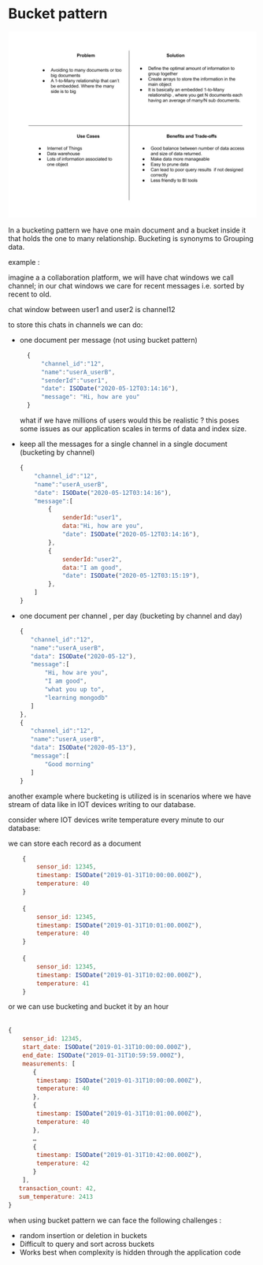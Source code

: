 # Bucket pattern

![bucket pattern matrix!](../../../resources/bucketpatternmatrix.jpg)

In a bucketing pattern we have one main document and a bucket inside it that holds the one to many relationship. Bucketing is synonyms to Grouping data.

example :

imagine a a collaboration platform, we will have chat windows we call channel; in our chat windows we care for recent messages i.e. sorted by recent to old.

chat window between user1 and user2 is channel12

to store this chats in channels we can do:

- one document per message (not using bucket pattern)

  ```js
    {
        "channel_id":"12",
        "name":"userA_userB",
        "senderId":"user1",
        "date": ISODate("2020-05-12T03:14:16"),
        "message": "Hi, how are you"
    }
  ```

  what if we have millions of users would this be realistic ? this poses some issues as our application scales in terms of data and index size.

- keep all the messages for a single channel in a single document (bucketing by channel)
  
    ```js
    {
        "channel_id":"12",
        "name":"userA_userB",
        "date": ISODate("2020-05-12T03:14:16"),
        "message":[
            {
                senderId:"user1",
                data:"Hi, how are you",
                "date": ISODate("2020-05-12T03:14:16"),
            },
            {
                senderId:"user2",
                data:"I am good",
                "date": ISODate("2020-05-12T03:15:19"),
            },
        ]
    }
  ```

- one document per channel , per day (bucketing by channel and day)

     ```js
    {
        "channel_id":"12",
        "name":"userA_userB",
        "data": ISODate("2020-05-12"),
        "message":[
            "Hi, how are you",
            "I am good",
            "what you up to",
            "learning mongodb"
        ]
    },
    {
        "channel_id":"12",
        "name":"userA_userB",
        "data": ISODate("2020-05-13"),
        "message":[
            "Good morning"
        ]
    }
  ```

another example where bucketing is utilized is in scenarios where we have stream of data like in IOT devices writing to our database.

consider where IOT devices write temperature every minute to our database:

we can store each record as a document

```js
    {
        sensor_id: 12345,
        timestamp: ISODate("2019-01-31T10:00:00.000Z"),
        temperature: 40
    }

    {
        sensor_id: 12345,
        timestamp: ISODate("2019-01-31T10:01:00.000Z"),
        temperature: 40
    }

    {
        sensor_id: 12345,
        timestamp: ISODate("2019-01-31T10:02:00.000Z"),
        temperature: 41
    }
```

or we can use bucketing and bucket it by an hour

```js

{
    sensor_id: 12345,
    start_date: ISODate("2019-01-31T10:00:00.000Z"),
    end_date: ISODate("2019-01-31T10:59:59.000Z"),
    measurements: [
       {
        timestamp: ISODate("2019-01-31T10:00:00.000Z"),
        temperature: 40
       },
       {
        timestamp: ISODate("2019-01-31T10:01:00.000Z"),
        temperature: 40
       },
       …
       {
        timestamp: ISODate("2019-01-31T10:42:00.000Z"),
        temperature: 42
       }
    ],
   transaction_count: 42,
   sum_temperature: 2413
}
```

when using bucket pattern we can face the following challenges :

- random insertion or deletion in buckets
- Difficult to query and  sort across buckets
- Works best when complexity is hidden through the application code
